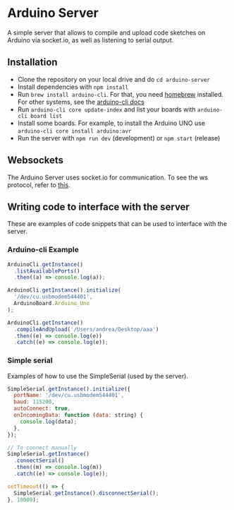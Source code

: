 # Arduino Server

A simple server that allows to compile and upload code sketches on Arduino via socket.io, as well as listening to serial output.

## Installation

- Clone the repository on your local drive and do `cd arduino-server`
- Install dependencies with `npm install`
- Run `brew install arduino-cli`. For that, you need [homebrew](https://brew.sh) installed. For other systems, see the [arduino-cli docs](https://arduino.github.io/arduino-cli/0.33)
- Run `arduino-cli core update-index` and list your boards with `arduino-cli board list`
- Install some boards. For example, to install the Arduino UNO use `arduino-cli core install arduino:avr`
- Run the server with `npm run dev` (development) or `npm start` (release)

## Websockets

The Arduino Server uses socket.io for communication. To see the ws protocol, refer to [this](./ws_protocol.md).

## Writing code to interface with the server

These are examples of code snippets that can be used to interface with the server.

### Arduino-cli Example

```js
ArduinoCli.getInstance()
  .listAvailablePorts()
  .then((a) => console.log(a));

ArduinoCli.getInstance().initialize(
  '/dev/cu.usbmodem544401',
  ArduinoBoard.Arduino_Uno
);

ArduinoCli.getInstance()
  .compileAndUpload('/Users/andrea/Desktop/aaa')
  .then((e) => console.log(e))
  .catch((e) => console.log(e));
```

### Simple serial

Examples of how to use the SimpleSerial (used by the server).

```js
SimpleSerial.getInstance().initialize({
  portName: '/dev/cu.usbmodem544401',
  baud: 115200,
  autoConnect: true,
  onIncomingData: function (data: string) {
    console.log(data);
  },
});

// To connect manually
SimpleSerial.getInstance()
  .connectSerial()
  .then((m) => console.log(m))
  .catch((e) => console.log(e));

setTimeout(() => {
  SimpleSerial.getInstance().disconnectSerial();
}, 10000);
```
